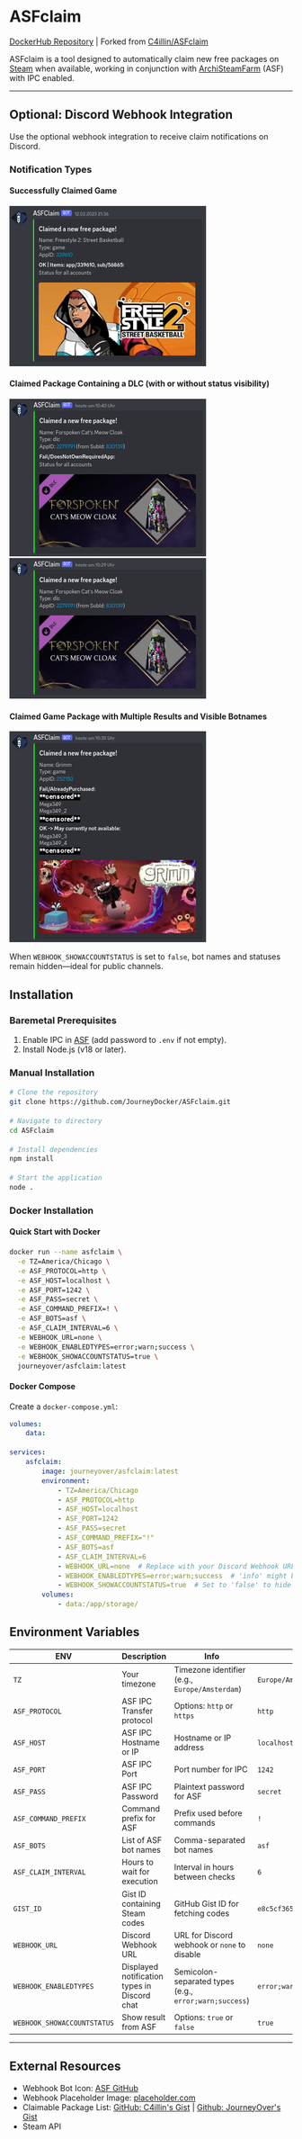 # ASFclaim

[DockerHub Repository](https://hub.docker.com/r/journeyover/asfclaim) | Forked from [C4illin/ASFclaim](https://github.com/C4illin/ASFclaim)

ASFclaim is a tool designed to automatically claim new free packages on [Steam](https://store.steampowered.com/) when available, working in conjunction with [ArchiSteamFarm](https://github.com/JustArchiNET/ArchiSteamFarm) (ASF) with IPC enabled.

---

## Optional: Discord Webhook Integration

Use the optional webhook integration to receive claim notifications on Discord.

### Notification Types

#### **Successfully Claimed Game**
  ![Success](resources/readme/app_game_status.png)

#### **Claimed Package Containing a DLC (with or without status visibility)**
  ![DLC Status](resources/readme/sub_dlc_status.png)
  ![DLC No Status](resources/readme/sub_dlc_no-status.png)

#### **Claimed Game Package with Multiple Results and Visible Botnames**
  ![Multiple Results](resources/readme/app_game_status-long.png)

When `WEBHOOK_SHOWACCOUNTSTATUS` is set to `false`, bot names and statuses remain hidden—ideal for public channels.

## Installation

### Baremetal Prerequisites
1. Enable IPC in [ASF](https://github.com/JustArchiNET/ArchiSteamFarm/wiki/IPC) (add password to `.env` if not empty).
2. Install Node.js (v18 or later).

### Manual Installation

```bash
# Clone the repository
git clone https://github.com/JourneyDocker/ASFclaim.git

# Navigate to directory
cd ASFclaim

# Install dependencies
npm install

# Start the application
node .
```

### Docker Installation

#### Quick Start with Docker

```sh
docker run --name asfclaim \
  -e TZ=America/Chicago \
  -e ASF_PROTOCOL=http \
  -e ASF_HOST=localhost \
  -e ASF_PORT=1242 \
  -e ASF_PASS=secret \
  -e ASF_COMMAND_PREFIX=! \
  -e ASF_BOTS=asf \
  -e ASF_CLAIM_INTERVAL=6 \
  -e WEBHOOK_URL=none \
  -e WEBHOOK_ENABLEDTYPES=error;warn;success \
  -e WEBHOOK_SHOWACCOUNTSTATUS=true \
  journeyover/asfclaim:latest
```

#### Docker Compose

Create a `docker-compose.yml`:

```yaml
volumes:
    data:

services:
    asfclaim:
        image: journeyover/asfclaim:latest
        environment:
            - TZ=America/Chicago
            - ASF_PROTOCOL=http
            - ASF_HOST=localhost
            - ASF_PORT=1242
            - ASF_PASS=secret
            - ASF_COMMAND_PREFIX="!"
            - ASF_BOTS=asf
            - ASF_CLAIM_INTERVAL=6
            - WEBHOOK_URL=none  # Replace with your Discord Webhook URL
            - WEBHOOK_ENABLEDTYPES=error;warn;success  # 'info' might be too verbose
            - WEBHOOK_SHOWACCOUNTSTATUS=true  # Set to 'false' to hide bot names in Discord
        volumes:
            - data:/app/storage/
```

## Environment Variables

| ENV                         | Description                                  | Info                                                   | Default Value                        | Required |
|-----------------------------|----------------------------------------------|--------------------------------------------------------|--------------------------------------|----------|
| `TZ`                        | Your timezone                                | Timezone identifier (e.g., `Europe/Amsterdam`)         | `Europe/Amsterdam`                   | No       |
| `ASF_PROTOCOL`              | ASF IPC Transfer protocol                    | Options: `http` or `https`                             | `http`                               | No       |
| `ASF_HOST`                  | ASF IPC Hostname or IP                       | Hostname or IP address                                 | `localhost`                          | No       |
| `ASF_PORT`                  | ASF IPC Port                                 | Port number for IPC                                    | `1242`                               | No       |
| `ASF_PASS`                  | ASF IPC Password                             | Plaintext password for ASF                             | `secret`                             | No       |
| `ASF_COMMAND_PREFIX`        | Command prefix for ASF                       | Prefix used before commands                            | `!`                                  | No       |
| `ASF_BOTS`                  | List of ASF bot names                        | Comma-separated bot names                              | `asf`                                | No       |
| `ASF_CLAIM_INTERVAL`        | Hours to wait for execution                  | Interval in hours between checks                       | `6`                                  | No       |
| `GIST_ID`                   | Gist ID containing Steam codes               | GitHub Gist ID for fetching codes                      | `e8c5cf365d816f2640242bf01d8d3675`   | No       |
| `WEBHOOK_URL`               | Discord Webhook URL                          | URL for Discord webhook or `none` to disable           | `none`                               | No       |
| `WEBHOOK_ENABLEDTYPES`      | Displayed notification types in Discord chat | Semicolon-separated types (e.g., `error;warn;success`) | `error;warn;success`                 | No       |
| `WEBHOOK_SHOWACCOUNTSTATUS` | Show result from ASF                         | Options: `true` or `false`                             | `true`                               | No       |

---

## External Resources

- Webhook Bot Icon: [ASF GitHub](https://raw.githubusercontent.com/JustArchiNET/ArchiSteamFarm/main/resources/ASF_512x512.png)
- Webhook Placeholder Image: [placeholder.com](https://via.placeholder.com/460x215.jpg?text=Cant+load+image)
- Claimable Package List: [GitHub: C4illin's Gist](https://gist.github.com/C4illin/e8c5cf365d816f2640242bf01d8d3675) | [Github: JourneyOver's Gist](https://gist.github.com/JourneyOver/590fefa34af75a961a85ff392ebc0932)
- Steam API
